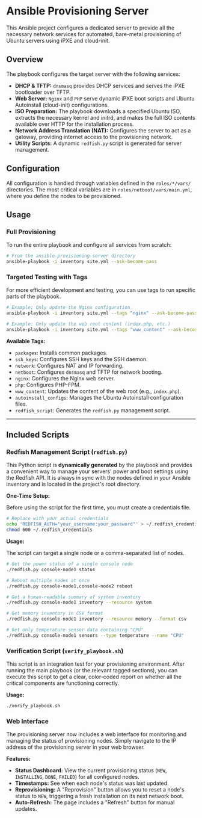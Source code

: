 # Ansible Provisioning Server

This Ansible project configures a dedicated server to provide all the necessary network services for automated, bare-metal provisioning of Ubuntu servers using iPXE and cloud-init.

## Overview

The playbook configures the target server with the following services:

- **DHCP & TFTP:** `dnsmasq` provides DHCP services and serves the iPXE bootloader over TFTP.
- **Web Server:** `Nginx` and `PHP` serve dynamic iPXE boot scripts and Ubuntu Autoinstall (cloud-init) configurations.
- **ISO Preparation:** The playbook downloads a specified Ubuntu ISO, extracts the necessary kernel and initrd, and makes the full ISO contents available over HTTP for the installation process.
- **Network Address Translation (NAT):** Configures the server to act as a gateway, providing internet access to the provisioning network.
- **Utility Scripts:** A dynamic `redfish.py` script is generated for server management.

## Configuration

All configuration is handled through variables defined in the `roles/*/vars/` directories. The most critical variables are in `roles/netboot/vars/main.yml`, where you define the nodes to be provisioned.

## Usage

### Full Provisioning

To run the entire playbook and configure all services from scratch:
```bash
# From the ansible-provisioning-server directory
ansible-playbook -i inventory site.yml --ask-become-pass
```

### Targeted Testing with Tags

For more efficient development and testing, you can use tags to run specific parts of the playbook.

```bash
# Example: Only update the Nginx configuration
ansible-playbook -i inventory site.yml --tags "nginx" --ask-become-pass

# Example: Only update the web root content (index.php, etc.)
ansible-playbook -i inventory site.yml --tags "www_content" --ask-become-pass
```

**Available Tags:**
- `packages`: Installs common packages.
- `ssh_keys`: Configures SSH keys and the SSH daemon.
- `network`: Configures NAT and IP forwarding.
- `netboot`: Configures `dnsmasq` and TFTP for network booting.
- `nginx`: Configures the Nginx web server.
- `php`: Configures PHP-FPM.
- `www_content`: Updates the content of the web root (e.g., `index.php`).
- `autoinstall_configs`: Manages the Ubuntu Autoinstall configuration files.
- `redfish_script`: Generates the `redfish.py` management script.

---

## Included Scripts

### Redfish Management Script (`redfish.py`)

This Python script is **dynamically generated** by the playbook and provides a convenient way to manage your servers' power and boot settings using the Redfish API. It is always in sync with the nodes defined in your Ansible inventory and is located in the project's root directory.

**One-Time Setup:**

Before using the script for the first time, you must create a credentials file.
```bash
# Replace with your actual credentials
echo 'REDFISH_AUTH="your_username:your_password"' > ~/.redfish_credentials
chmod 600 ~/.redfish_credentials
```

**Usage:**

The script can target a single node or a comma-separated list of nodes.

```bash
# Get the power status of a single console node
./redfish.py console-node1 status

# Reboot multiple nodes at once
./redfish.py console-node1,console-node2 reboot

# Get a human-readable summary of system inventory
./redfish.py console-node1 inventory --resource system

# Get memory inventory in CSV format
./redfish.py console-node1 inventory --resource memory --format csv

# Get only temperature sensor data containing "CPU"
./redfish.py console-node1 sensors --type temperature --name "CPU"
```

### Verification Script (`verify_playbook.sh`)

This script is an integration test for your provisioning environment. After running the main playbook (or the relevant tagged sections), you can execute this script to get a clear, color-coded report on whether all the critical components are functioning correctly.

**Usage:**

```bash
./verify_playbook.sh
```

### Web Interface

The provisioning server now includes a web interface for monitoring and managing the status of provisioning nodes. Simply navigate to the IP address of the provisioning server in your web browser.

**Features:**
- **Status Dashboard:** View the current provisioning status (`NEW`, `INSTALLING`, `DONE`, `FAILED`) for all configured nodes.
- **Timestamps:** See when each node's status was last updated.
- **Reprovisioning:** A "Reprovision" button allows you to reset a node's status to `NEW`, triggering a fresh installation on its next network boot.
- **Auto-Refresh:** The page includes a "Refresh" button for manual updates.
